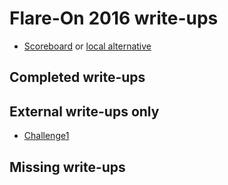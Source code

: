 # Flare-On 2016 write-ups

* [Scoreboard](http://www.flare-on.com/2016.html) or [local alternative](scoreboard.md)

## Completed write-ups


## External write-ups only

* [Challenge1](Challenge1/)

## Missing write-ups

